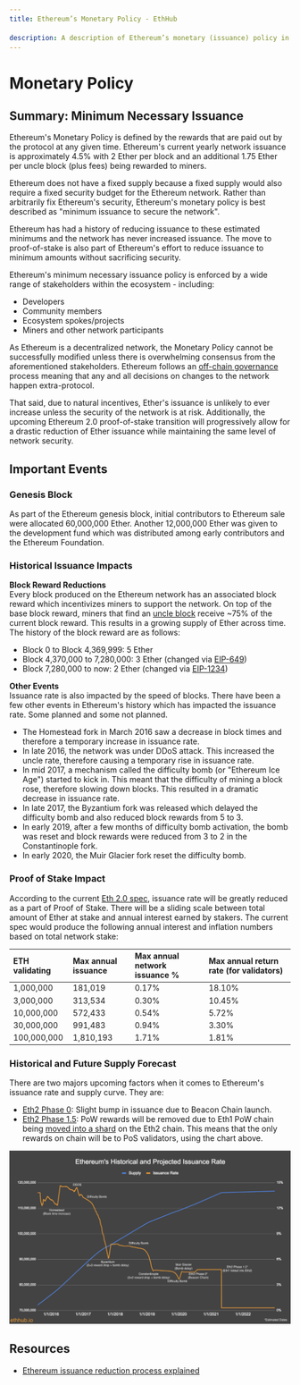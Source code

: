 ```yaml
---
title: Ethereum’s Monetary Policy - EthHub

description: A description of Ethereum’s monetary (issuance) policy in the past, present and future.
---
```


# Monetary Policy

## Summary: Minimum Necessary Issuance

Ethereum's Monetary Policy is defined by the rewards that are paid out by the protocol at any given time. Ethereum's current yearly network issuance is approximately 4.5% with 2 Ether per block and an additional 1.75 Ether per uncle block \(plus fees\) being rewarded to miners.

Ethereum does not have a fixed supply because a fixed supply would also require a fixed security budget for the Ethereum network. Rather than arbitrarily fix Ethereum's security, Ethereum's monetary policy is best described as "minimum issuance to secure the network". 

Ethereum has had a history of reducing issuance to these estimated minimums and the network has never increased issuance. The move to proof-of-stake is also part of Ethereum's effort to reduce issuance to minimum amounts without sacrificing security. 

Ethereum's minimum necessary issuance policy is enforced by a wide range of stakeholders within the ecosystem - including:

* Developers
* Community members
* Ecosystem spokes/projects
* Miners and other network participants

As Ethereum is a decentralized network, the Monetary Policy cannot be successfully modified unless there is overwhelming consensus from the aforementioned stakeholders. Ethereum follows an [off-chain governance](governance.md) process meaning that any and all decisions on changes to the network happen extra-protocol.

That said, due to natural incentives, Ether's issuance is unlikely to ever increase unless the security of the network is at risk. Additionally, the upcoming Ethereum 2.0 proof-of-stake transition will progressively allow for a drastic reduction of Ether issuance while maintaining the same level of network security.

## Important Events

### Genesis Block

As part of the Ethereum genesis block, initial contributors to Ethereum sale were allocated 60,000,000 Ether. Another 12,000,000 Ether was given to the development fund which was distributed among early contributors and the Ethereum Foundation.

### Historical Issuance Impacts

**Block Reward Reductions**  
Every block produced on the Ethereum network has an associated block reward which incentivizes miners to support the network. On top of the base block reward, miners that find an [uncle block](../using-ethereum/mining.md) receive ~75% of the current block reward. This results in a growing supply of Ether across time. The history of the block reward are as follows:

* Block 0 to Block 4,369,999: 5 Ether
* Block 4,370,000 to 7,280,000: 3 Ether \(changed via [EIP-649](https://github.com/ethereum/EIPs/blob/master/EIPS/eip-649.md)\)
* Block 7,280,000 to now: 2 Ether \(changed via [EIP-1234](https://github.com/ethereum/EIPs/blob/master/EIPS/eip-1234.md)\)

**Other Events**  
Issuance rate is also impacted by the speed of blocks. There have been a few other events in Ethereum's history which has impacted the issuance rate. Some planned and some not planned.

* The Homestead fork in March 2016 saw a decrease in block times and therefore a temporary increase in issuance rate.
* In late 2016, the network was under DDoS attack. This increased the uncle rate, therefore causing a temporary rise in issuance rate.
* In mid 2017, a mechanism called the difficulty bomb \(or "Ethereum Ice Age"\) started to kick in. This meant that the difficulty of mining a block rose, therefore slowing down blocks. This resulted in a dramatic decrease in issuance rate.
* In late 2017, the Byzantium fork was released which delayed the difficulty bomb and also reduced block rewards from 5 to 3.
* In early 2019, after a few months of difficulty bomb activation, the bomb was reset and block rewards were reduced from 3 to 2 in the Constantinople fork.
* In early 2020, the Muir Glacier fork reset the difficulty bomb.

### Proof of Stake Impact

According to the current [Eth 2.0 spec](https://github.com/ethereum/eth2.0-specs), issuance rate will be greatly reduced as a part of Proof of Stake. There will be a sliding scale between total amount of Ether at stake and annual interest earned by stakers. The current spec would produce the following annual interest and inflation numbers based on total network stake:

| ETH validating | Max annual issuance | Max annual network issuance % | Max annual return rate  (for validators) |
| :--- | :--- | :--- | :--- |
| 1,000,000 | 181,019 | 0.17% | 18.10% |
| 3,000,000 | 313,534 | 0.30% | 10.45% |
| 10,000,000 | 572,433 | 0.54% | 5.72% |
| 30,000,000 | 991,483 | 0.94% | 3.30% |
| 100,000,000 | 1,810,193 | 1.71% | 1.81% |

### Historical and Future Supply Forecast

There are two majors upcoming factors when it comes to Ethereum's issuance rate and supply curve. They are:

* [Eth2 Phase 0](https://github.com/ethereum/eth2.0-specs/tree/dev/specs/phase0): Slight bump in issuance due to Beacon Chain launch.
* [Eth2 Phase 1.5](https://github.com/ethereum/eth2.0-specs/tree/dev/specs/phase1): PoW rewards will be removed due to Eth1 PoW chain being [moved into a shard](https://docs.ethhub.io/ethereum-roadmap/ethereum-2.0/eth-1.0-to-2.0-migration/#new-proposal) on the Eth2 chain. This means that the only rewards on chain will be to PoS validators, using the chart above.

![](/assets/images/issuance_graph.png)

## Resources
* [Ethereum issuance reduction process explained](https://twitter.com/sassal0x/status/1086023932514189312)

